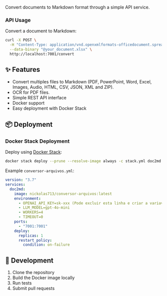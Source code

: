 Convert documents to Markdown format through a simple API service.

### API Usage

Convert a document to Markdown:

```bash
curl -X POST \
  -H "Content-Type: application/vnd.openxmlformats-officedocument.spreadsheetml.sheet" \
  --data-binary "@your_document.xlsx" \
  http://localhost:7001/convert
```

## ✨ Features

- Convert multiples files to Markdown (PDF, PowerPoint, Word, Excel, Images, Audio, HTML, CSV, JSON, XML and ZIP).
- OCR for PDF files.
- Simple REST API interface
- Docker support
- Easy deployment with Docker Stack

## 📦 Deployment

### Docker Stack Deployment

Deploy using [Docker Stack](stack.yml):

```bash
docker stack deploy --prune --resolve-image always -c stack.yml doc2md
```

Example `conversor-arquivos.yml`:

```yaml
version: "3.7"
services:
  doc2md:
    image: nickolas713/conversor-arquivos:latest
    environment:
      - OPENAI_API_KEY=sk-xxx (Pode excluir esta linha e criar a variavel direto no Coolify em "Environment Variables")
      - LLM_MODEL=gpt-4o-mini
      - WORKERS=4
      - TIMEOUT=0
    ports:
      - "7001:7001"
    deploy:
      replicas: 1
      restart_policy:
        condition: on-failure
```

## 🔧 Development

1. Clone the repository
2. Build the Docker image locally
3. Run tests
4. Submit pull requests
